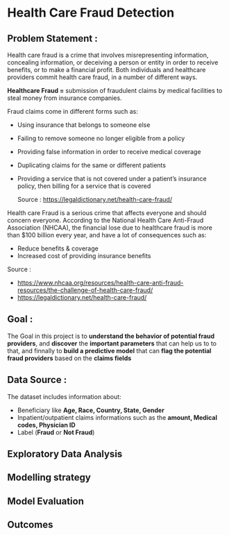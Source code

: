 # Health Care Fraud Detection
## Problem Statement :

Health care fraud is a crime that involves misrepresenting information,  concealing information, or deceiving a person or entity in order to  receive benefits, or to make a financial profit. Both individuals and  healthcare providers commit health care fraud, in a number of different  ways.

**Healthcare Fraud =** submission of fraudulent claims by medical facilities to steal money from insurance companies.

Fraud claims come in different forms such as:

- Using insurance that belongs to someone else

- Failing to remove someone no longer eligible from a policy

- Providing false information in order to receive medical coverage

- Duplicating claims for the same or different patients

- Providing a service that is not covered under a patient’s insurance policy, then billing for a service that is covered

  Source : https://legaldictionary.net/health-care-fraud/

Health care Fraud  is a serious crime that affects everyone and should concern everyone. According to the National Health Care Anti-Fraud Association (NHCAA), the financial lose due to healthcare fraud is more than $100 billion every year, and have a lot of consequences such as: 

- Reduce benefits & coverage
- Increased cost of providing insurance benefits

Source : 

-  https://www.nhcaa.org/resources/health-care-anti-fraud-resources/the-challenge-of-health-care-fraud/
- https://legaldictionary.net/health-care-fraud/

## Goal : 

The Goal in this project is to **understand the behavior of potential fraud providers**, and **discover** the **important parameters** that can help us to to that, and finnally to **build a predictive model** that can  **flag the potential fraud providers** based on the **claims fields**

## Data Source : 

The dataset includes information about:

- Beneficiary like **Age, Race, Country, State, Gender**
- Inpatient/outpatient claims informations such as the **amount, Medical codes, Physician ID**
- Label (**Fraud** or **Not Fraud**)

## Exploratory Data Analysis



## Modelling strategy



## Model Evaluation 



## Outcomes





